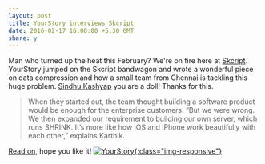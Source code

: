 ```yaml
---
layout: post
title: YourStory interviews Skcript
date: 2016-02-17 16:00:00 +5:30 GMT
share: y
---
```


Man who turned up the heat this February? We're on fire here at [Skcript](https://www.skcript.com). YourStory jumped on the Skcript bandwagon and
wrote a wonderful piece on data compression and how a small team from Chennai is
tackling this huge problem. [Sindhu Kashyap](http://yourstory.com/author/sindhu-kashyap/) you are a doll! Thanks for this.

> When they started out, the team thought building a software product would be enough for the
enterprise customers. “But we were wrong. We then expanded our requirement to building our own server, which runs SHRINK. It’s more like how iOS and iPhone work beautifully with each other,” explains Karthik.

[Read on](http://yourstory.com/2016/02/skcript/), hope you like it!
<a href="http://yourstory.com/2016/02/skcript/">
![YourStory](http://www.hubilo.com/eventApp/ws/images/event/logo/thumb/2679_1455518135.jpg){:class="img-responsive"}
</a>
